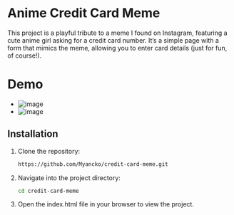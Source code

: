 # Anime Credit Card Meme

This project is a playful tribute to a meme I found on Instagram, featuring a cute anime girl asking for a credit card number. It’s a simple page with a form that mimics the meme, allowing you to enter card details (just for fun, of course!).

# Demo

- ![image](https://github.com/user-attachments/assets/bdef43b8-8193-4987-bd19-3dbf89201b28)
- ![image](https://github.com/user-attachments/assets/b4975c52-b1f3-4384-b43c-83e0b131ad83)

## Installation

1. Clone the repository:
   ```bash
   https://github.com/Myancko/credit-card-meme.git
2. Navigate into the project directory:
   ```bash
   cd credit-card-meme
3. Open the index.html file in your browser to view the project.
